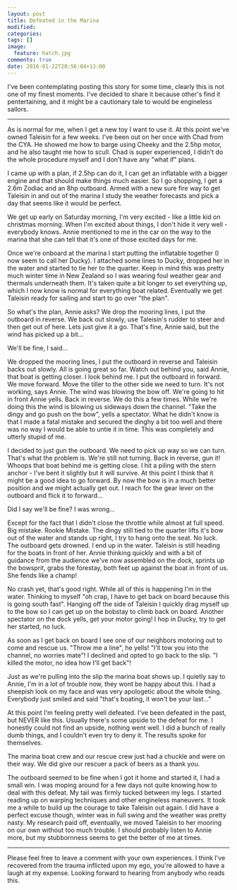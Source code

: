 ```yaml
---
layout: post
title: Defeated in the Marina
modified:
categories: 
tags: []
image: 
  feature: hatch.jpg
comments: true
date: 2016-01-22T20:56:04+13:00
---
```


I've been  contemplating posting this story  for some time, clearly  this is not
one of  my finest  moments. I've  decided to  share it  because other's  find it
pentertaining, and it might be a cautionary tale to would be engineless sailors.

---

As is normal for me, when I get a new  toy I want to use it. At this point we've
owned Taleisin  for a few weeks.  I've been out on  her once with Chad  from the
CYA. He  showed me how to  barge using Cheeky and  the 2.5hp motor, and  he also
taught  me how  to scull.  Chad  is super  experienced,  I didn't  do the  whole
procedure myself and I don't have any "what if" plans.

I came up with a plan, if 2.5hp can do it, I can get an inflatable with a bigger
engine and that should  make things much easier. So I go shopping,  I get a 2.6m
Zodiac and an  8hp outboard. Armed with a  new sure fire way to  get Taleisin in
and out of  the marina I study the  weather forecasts and pick a  day that seems
like it would be perfect.

We get  up early on Saturday  morning, I'm very excited  - like a little  kid on
christmas morning. When  I'm excited about things,  I don't hide it  very well -
everybody knows. Annie mentioned to me in the  car on the way to the marina that
she can tell that it's one of those excited days for me.

Once we're onboard at the marina I  start putting the inflatable together (I now
seem to  call her Ducky).  I attached  some lines to  Ducky, dropped her  in the
water and started to  tie her to the quarter. Keep in mind  this was pretty much
winter time  in New  Zealand so  I was  wearing foul  weather gear  and thermals
underneath them. It's taken quite a bit longer to set everything up, which I now
know is normal for everything boat related. Eventually we get Taleisin ready for
sailing and start to go over "the plan".

So what's the plan, Annie asks? We drop the mooring lines, I put the outboard in
reverse. We back out slowly, use Taleisin's  rudder to steer and then get out of
here. Lets just give  it a go. That's fine, Annie said, but  the wind has picked
up a bit...

We'll be fine, I said...

We dropped the mooring  lines, I put the outboard in  reverse and Taleisin backs
out slowly. All  is going great so  far. Watch out behind you,  said Annie, that
boat is getting closer. I look behind me. I put the outboard in forward. We move
forward. Move the  tiller to the other  side we need to turn.  It's not working,
says Annie. The wind was blowing the bow  off. We're going to hit in front Annie
yells. Back in reverse. We do this a  few times. While we're doing this the wind
is blowing  us sideways down  the channel.  "Take the dingy  and go push  on the
bow", yells a spectator. What he didn't know  is that I made a fatal mistake and
secured the dinghy a bit too well and there  was no way I would be able to untie
it in time. This was completely and utterly stupid of me.

I decided  to just  gun the outboard.  We need to  pick up  way so we  can turn.
That's what the  problem is. We're still  not turning. Back in  reverse, gun it!
Whoops that  boat behind  me is  getting close. I  hit a  piling with  the stern
anchor - I've bent  it slightly but it will survive. At this  point I think that
it might  be a  good idea to  go forward.  By now  the bow is  in a  much better
position  and we  might actually  get out.  I reach  for the  gear lever  on the
outboard and flick it to forward...

Did I say we'll be fine? I was wrong...

Except for the fact that I didn't close the throttle while almost at full speed.
Big mistake. Rookie Mistake. The dingy still  tied to the quarter lifts it's bow
out of the water and stands up right, I  try to hang onto the seat. No luck. The
outboard gets drowned. I end up in  the water. Taleisin is still heading for the
boats in front  of her. Annie thinking  quickly and with a bit  of guidance from
the audience we've now assembled on the dock, sprints up the bowsprit, grabs the
forestay, both feet up against the boat in front of us. She fends like a champ!

No crash  yet, that's  good right.  While all of  this is  happening I'm  in the
water. Thinking to myself "oh crap, I have  to get back on board because this is
going south fast". Hanging off the side  of Taleisin I quickly drag myself up to
the bow so I can get up on the bobstay to climb back on board. Another spectator
on the dock yells, get your motor going! I hop in Ducky, try to get her started,
no luck.

As soon as I get  back on board I see one of our  neighbors motoring out to come
and rescue us. "Throw  me a line", he yells! "I'll tow you  into the channel, no
worries mate"! I declined and opted to go back to the slip. "I killed the motor,
no idea how I'll get back"!

Just as we're pulling  into the slip the marina boat shows up.  I quietly say to
Annie, I'm  in a  lot of trouble  now, they wont  be happy  about this. I  had a
sheepish  look  on my  face  and  was very  apologetic  about  the whole  thing.
Everybody just smiled and said "that's boating, it won't be your last..."

At this point I'm feeling pretty well  defeated. I've been defeated in the past,
but  NEVER like  this. Usually  there's  some upside  to  the defeat  for me.  I
honestly could not  find an upside, nothing  went well. I did a  bunch of really
dumb  things,  and I  couldn't  even  try to  deny  it.  The results  spoke  for
themselves.

The marina boat  crew and our rescue crew  just had a chuckle and  were on their
way. We did give our rescuer a pack of beers as a thank you.

The outboard seemed to be fine when I got  it home and started it, I had a small
win. I was moping around for a few  days not quite knowing how to deal with this
defeat. My  tail was  firmly tucked  between my  legs. I  started reading  up on
warping techniques and  other engineless maneuvers. It took me  a while to build
up the courage to  take Taleisin out again. I did have  a perfect excuse though,
winter was in full swing and the weather was pretty nasty. My research paid off,
eventually,  we moved  Taleisin  to her  mooring  on our  own  without too  much
trouble. I  should probably listen to  Annie more, but my  stubbornness seems to
get the better of me at times.

---

Please feel  free to  leave a comment  with your own  experiences. I  think I've
recovered from the trauma inflicted upon my  ego, you're allowed to have a laugh
at my expense. Looking forward to hearing from anybody who reads this.





